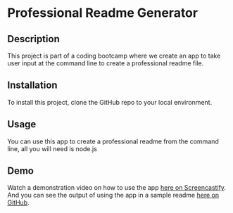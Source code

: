# Professional Readme Generator
  ## Description
  This project is part of a coding bootcamp where we create an app to take user input at the command line to create a professional readme file.
  ## Installation
  To install this project, clone the GitHub repo to your local environment.
  ## Usage
  You can use this app to create a professional readme from the command line, all you will need is node.js 
  ## Demo
  Watch a demonstration video on how to use the app [here on Screencastify](https://drive.google.com/file/d/1GmG3Nx7ZMZWb8a7IMXyAGzgWfsPQZkKv/view?usp=sharing). And you can see the output of using the app in a sample readme [here on GitHub](https://github.com/cupcakesprinkle3/pro-readme-generator/blob/main/utils/README.md).
